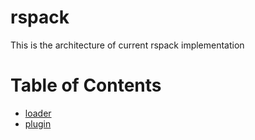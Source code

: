 # rspack

This is the architecture of current rspack implementation

# Table of Contents

- [loader](./rspack/loader.md)
- [plugin](./rspack/plugin.md)
